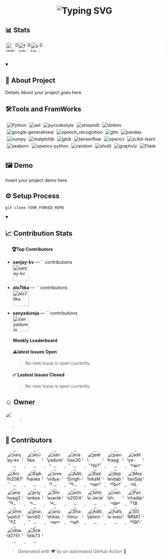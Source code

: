 <!-- Heading -->
<h1 align="center"><img src="https://readme-typing-svg.demolab.com?font=Fira+Code&weight=435&size=25&pause=1000&width=435&lines=machine-learning-repos+Repository!" alt="Typing SVG" ></h1>



<!-- Github status Badges -->
 ## 📊 Stats
 <div style="background-color:white; border-radius: 5px;border-color: beige; display:flex; flex-wrap: wrap; padding: 2px;">
    <!-- Watch -->
    <img src="icons/watch-icon.svg" alt="watchs" width="30" height="30">0
    <!-- Fork -->
     <img src="icons/fork-icon.svg" alt="fork" width="30" height="30">0
     <!-- Star -->
      <img src="icons/star-icon.svg" alt="star" width="30" height="30">0
 </div>

 <!-- Introduction -->
  ## 
  <details open> 
  <summary><h2>📖 About Project</h2></summary>
  Details About your project goes here
</details>
 
<!-- TechStack Badges -->
## 🛠️Tools and FramWorks
<div style="display: inline-block; margin: 5px;">

  <img src="https://img.shields.io/badge/Python-DBD376?style=for-the-badge&logo=python&logoColor=white" alt="Python" style="margin-right:5px;margin-bottom:5px;"/>

  <img src="https://img.shields.io/badge/ast-C996E8?style=for-the-badge&logo=ast&logoColor=white" alt="ast" style="margin-right:5px;margin-bottom:5px;"/>

  <img src="https://img.shields.io/badge/pycodestyle-88D64B?style=for-the-badge&logo=pycodestyle&logoColor=white" alt="pycodestyle" style="margin-right:5px;margin-bottom:5px;"/>

  <img src="https://img.shields.io/badge/streamlit-AF5B06?style=for-the-badge&logo=streamlit&logoColor=white" alt="streamlit" style="margin-right:5px;margin-bottom:5px;"/>

  <img src="https://img.shields.io/badge/dotenv-41F70A?style=for-the-badge&logo=dotenv&logoColor=white" alt="dotenv" style="margin-right:5px;margin-bottom:5px;"/>

  <img src="https://img.shields.io/badge/google-generativeai-7C8F90?style=for-the-badge&logo=google-generativeai&logoColor=white" alt="google-generativeai" style="margin-right:5px;margin-bottom:5px;"/>

  <img src="https://img.shields.io/badge/speech_recognition-359660?style=for-the-badge&logo=speech_recognition&logoColor=white" alt="speech_recognition" style="margin-right:5px;margin-bottom:5px;"/>

  <img src="https://img.shields.io/badge/gtts-030E65?style=for-the-badge&logo=gtts&logoColor=white" alt="gtts" style="margin-right:5px;margin-bottom:5px;"/>

  <img src="https://img.shields.io/badge/pandas-C08AED?style=for-the-badge&logo=pandas&logoColor=white" alt="pandas" style="margin-right:5px;margin-bottom:5px;"/>

  <img src="https://img.shields.io/badge/numpy-10BCB2?style=for-the-badge&logo=numpy&logoColor=white" alt="numpy" style="margin-right:5px;margin-bottom:5px;"/>

  <img src="https://img.shields.io/badge/matplotlib-C901C3?style=for-the-badge&logo=matplotlib&logoColor=white" alt="matplotlib" style="margin-right:5px;margin-bottom:5px;"/>

  <img src="https://img.shields.io/badge/glob-7E38DC?style=for-the-badge&logo=glob&logoColor=white" alt="glob" style="margin-right:5px;margin-bottom:5px;"/>

  <img src="https://img.shields.io/badge/tensorflow-FD6DCF?style=for-the-badge&logo=tensorflow&logoColor=white" alt="tensorflow" style="margin-right:5px;margin-bottom:5px;"/>

  <img src="https://img.shields.io/badge/opencv-333975?style=for-the-badge&logo=opencv&logoColor=white" alt="opencv" style="margin-right:5px;margin-bottom:5px;"/>

  <img src="https://img.shields.io/badge/scikit-learn-AF97A8?style=for-the-badge&logo=scikit-learn&logoColor=white" alt="scikit-learn" style="margin-right:5px;margin-bottom:5px;"/>

  <img src="https://img.shields.io/badge/seaborn-A4903A?style=for-the-badge&logo=seaborn&logoColor=white" alt="seaborn" style="margin-right:5px;margin-bottom:5px;"/>

  <img src="https://img.shields.io/badge/opencv-python-9021EE?style=for-the-badge&logo=opencv-python&logoColor=white" alt="opencv-python" style="margin-right:5px;margin-bottom:5px;"/>

  <img src="https://img.shields.io/badge/random-C0B91B?style=for-the-badge&logo=random&logoColor=white" alt="random" style="margin-right:5px;margin-bottom:5px;"/>

  <img src="https://img.shields.io/badge/shutil-78A50F?style=for-the-badge&logo=shutil&logoColor=white" alt="shutil" style="margin-right:5px;margin-bottom:5px;"/>

  <img src="https://img.shields.io/badge/graphviz-9E1F06?style=for-the-badge&logo=graphviz&logoColor=white" alt="graphviz" style="margin-right:5px;margin-bottom:5px;"/>

  <img src="https://img.shields.io/badge/Flask-E751A5?style=for-the-badge&logo=flask&logoColor=white" alt="Flask" style="margin-right:5px;margin-bottom:5px;"/>

</div>

 <!-- Demo -->
  ## 🖼️ Demo
  <div style="display: flex; flex-wrap: wrap;">
    Insert your project demo here
    <!-- <img src="" alt="Demo of your project"> -->
  </div>

  <!-- Setup --> 
   <!-- <details open> -->
  <!-- <summary><h2>⚙️ Setup Process</h2></summary> -->
   ## ⚙️ Setup Process
  ```
  git clone YOUR_FORKED_REPO
  ```

<!-- </details> -->

<!-- Insides -->
 <details open> 
  <summary><h2>📈 Contribution Stats</h2></summary>
  <h4 style="margin-left: 20px;">🏆Top Contributors</h4>
 <!-- <div style="background-color: white;padding: 15px;border-radius: 30px; height:90%; margin-right: 20px; overflow: scroll;"> -->
    
- **sanjay-kv** — `` contributions  
  [<img src="https://avatars.githubusercontent.com/u/30715153?v=4" width="50" alt="sanjay-kv" title="sanjay-kv">](https://avatars.githubusercontent.com/u/30715153?v=4)

- **alo7lika** — `` contributions  
  [<img src="https://avatars.githubusercontent.com/u/152315710?v=4" width="50" alt="alo7lika" title="alo7lika">](https://avatars.githubusercontent.com/u/152315710?v=4)

- **sanyadureja** — `` contributions  
  [<img src="https://avatars.githubusercontent.com/u/84080312?v=4" width="50" alt="sanyadureja" title="sanyadureja">](https://avatars.githubusercontent.com/u/84080312?v=4)


  <h4>Weekly Leaderboard</h4>
  <div>

  </div>

  <h4>⚠️latest Issues Open</h4>
  
    > No new Issue is open currently.
  

  <h4>✅ Lastest Issues Closed</h4>
  
    > No new Issue is open currently.
  
</details>

<!-- Owner -->
 ## ☺️ Owner
 <section style="display: flex; flex-wrap: wrap;">
    <a href="https://avatars.githubusercontent.com/u/121193249?v=4" target="_blank">
      <img src="https://avatars.githubusercontent.com/u/121193249?v=4" width="50" style="border-radius:50%;">
    </a>
 </section>

 <!-- Contributors -->
 ## 🤝 Contributors
  <div>
  
  <a href="" target="_blank">
    <img src="https://avatars.githubusercontent.com/u/30715153?v=4" width="50" style="border-radius:50%; margin: 5px;" alt="sanjay-kv"/>
  </a>

  <a href="" target="_blank">
    <img src="https://avatars.githubusercontent.com/u/152315710?v=4" width="50" style="border-radius:50%; margin: 5px;" alt="alo7lika"/>
  </a>

  <a href="" target="_blank">
    <img src="https://avatars.githubusercontent.com/u/84080312?v=4" width="50" style="border-radius:50%; margin: 5px;" alt="sanyadureja"/>
  </a>

  <a href="" target="_blank">
    <img src="https://avatars.githubusercontent.com/u/138239913?v=4" width="50" style="border-radius:50%; margin: 5px;" alt="ananas304"/>
  </a>

  <a href="" target="_blank">
    <img src="https://avatars.githubusercontent.com/u/143840497?v=4" width="50" style="border-radius:50%; margin: 5px;" alt="jeet-Abhi123"/>
  </a>

  <a href="" target="_blank">
    <img src="https://avatars.githubusercontent.com/u/100479594?v=4" width="50" style="border-radius:50%; margin: 5px;" alt="pavitraag"/>
  </a>

  <a href="" target="_blank">
    <img src="https://avatars.githubusercontent.com/u/92214013?v=4" width="50" style="border-radius:50%; margin: 5px;" alt="aditya-bhaumik"/>
  </a>

  <a href="" target="_blank">
    <img src="https://avatars.githubusercontent.com/u/146704161?v=4" width="50" style="border-radius:50%; margin: 5px;" alt="Archi20876"/>
  </a>

  <a href="" target="_blank">
    <img src="https://avatars.githubusercontent.com/u/137288727?v=4" width="50" style="border-radius:50%; margin: 5px;" alt="RajKhanke"/>
  </a>

  <a href="" target="_blank">
    <img src="https://avatars.githubusercontent.com/u/115856774?v=4" width="50" style="border-radius:50%; margin: 5px;" alt="sreevidya-16"/>
  </a>

  <a href="" target="_blank">
    <img src="https://avatars.githubusercontent.com/u/154231889?v=4" width="50" style="border-radius:50%; margin: 5px;" alt="AditiSingh-09"/>
  </a>

  <a href="" target="_blank">
    <img src="https://avatars.githubusercontent.com/u/163530398?v=4" width="50" style="border-radius:50%; margin: 5px;" alt="RadhikaMalpani1702"/>
  </a>

  <a href="" target="_blank">
    <img src="https://avatars.githubusercontent.com/in/29110?v=4" width="50" style="border-radius:50%; margin: 5px;" alt="dependabot[bot]"/>
  </a>

  <a href="" target="_blank">
    <img src="https://avatars.githubusercontent.com/u/101971980?v=4" width="50" style="border-radius:50%; margin: 5px;" alt="MastanSayyad"/>
  </a>

  <a href="" target="_blank">
    <img src="https://avatars.githubusercontent.com/u/145869907?v=4" width="50" style="border-radius:50%; margin: 5px;" alt="ananyag309"/>
  </a>

  <a href="" target="_blank">
    <img src="https://avatars.githubusercontent.com/u/102135464?v=4" width="50" style="border-radius:50%; margin: 5px;" alt="priyankeshh"/>
  </a>

  <a href="" target="_blank">
    <img src="https://avatars.githubusercontent.com/u/109503478?v=4" width="50" style="border-radius:50%; margin: 5px;" alt="Shravanikale"/>
  </a>

  <a href="" target="_blank">
    <img src="https://avatars.githubusercontent.com/u/110098153?v=4" width="50" style="border-radius:50%; margin: 5px;" alt="ashis2004"/>
  </a>

  <a href="" target="_blank">
    <img src="https://avatars.githubusercontent.com/u/167574361?v=4" width="50" style="border-radius:50%; margin: 5px;" alt="Ishita-Jena"/>
  </a>

  <a href="" target="_blank">
    <img src="https://avatars.githubusercontent.com/u/114163734?v=4" width="50" style="border-radius:50%; margin: 5px;" alt="vansh-codes"/>
  </a>

  <a href="" target="_blank">
    <img src="https://avatars.githubusercontent.com/u/165953910?v=4" width="50" style="border-radius:50%; margin: 5px;" alt="Panchadip-128"/>
  </a>

  <a href="" target="_blank">
    <img src="https://avatars.githubusercontent.com/u/72603662?v=4" width="50" style="border-radius:50%; margin: 5px;" alt="shreyash3087"/>
  </a>

  <a href="" target="_blank">
    <img src="https://avatars.githubusercontent.com/u/139568635?v=4" width="50" style="border-radius:50%; margin: 5px;" alt="pranavvb03"/>
  </a>

  <a href="" target="_blank">
    <img src="https://avatars.githubusercontent.com/u/116499703?v=4" width="50" style="border-radius:50%; margin: 5px;" alt="anushkasaxena07"/>
  </a>

  <a href="" target="_blank">
    <img src="https://avatars.githubusercontent.com/u/98252196?v=4" width="50" style="border-radius:50%; margin: 5px;" alt="Shantnu-singh"/>
  </a>

  <a href="" target="_blank">
    <img src="https://avatars.githubusercontent.com/u/144632601?v=4" width="50" style="border-radius:50%; margin: 5px;" alt="Aditijainnn"/>
  </a>

  <a href="" target="_blank">
    <img src="https://avatars.githubusercontent.com/u/118012663?v=4" width="50" style="border-radius:50%; margin: 5px;" alt="hafsa-wasi"/>
  </a>

  <a href="" target="_blank">
    <img src="https://avatars.githubusercontent.com/u/130086832?v=4" width="50" style="border-radius:50%; margin: 5px;" alt="SOMNATH0904"/>
  </a>

  <a href="" target="_blank">
    <img src="https://avatars.githubusercontent.com/u/68930485?v=4" width="50" style="border-radius:50%; margin: 5px;" alt="ubaid2751"/>
  </a>

  <a href="" target="_blank">
    <img src="https://avatars.githubusercontent.com/u/75065361?v=4" width="50" style="border-radius:50%; margin: 5px;" alt="Svastik73"/>
  </a>

</div>
  
  > *Generated with ❤️ by an automated GitHub Action* 🚀